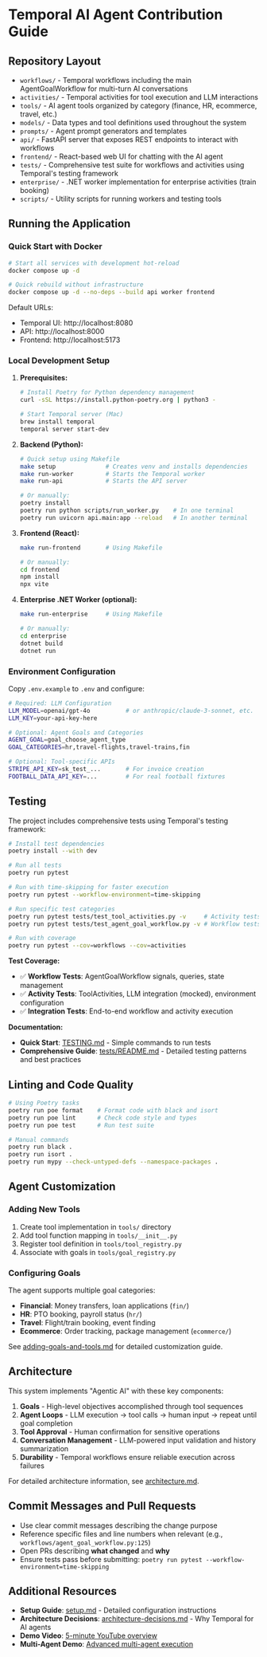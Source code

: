 # Temporal AI Agent Contribution Guide

## Repository Layout
- `workflows/` - Temporal workflows including the main AgentGoalWorkflow for multi-turn AI conversations
- `activities/` - Temporal activities for tool execution and LLM interactions  
- `tools/` - AI agent tools organized by category (finance, HR, ecommerce, travel, etc.)
- `models/` - Data types and tool definitions used throughout the system
- `prompts/` - Agent prompt generators and templates
- `api/` - FastAPI server that exposes REST endpoints to interact with workflows
- `frontend/` - React-based web UI for chatting with the AI agent
- `tests/` - Comprehensive test suite for workflows and activities using Temporal's testing framework
- `enterprise/` - .NET worker implementation for enterprise activities (train booking)
- `scripts/` - Utility scripts for running workers and testing tools

## Running the Application

### Quick Start with Docker
```bash
# Start all services with development hot-reload
docker compose up -d

# Quick rebuild without infrastructure
docker compose up -d --no-deps --build api worker frontend
```

Default URLs:
- Temporal UI: http://localhost:8080
- API: http://localhost:8000  
- Frontend: http://localhost:5173

### Local Development Setup

1. **Prerequisites:**
   ```bash
   # Install Poetry for Python dependency management
   curl -sSL https://install.python-poetry.org | python3 -
   
   # Start Temporal server (Mac)
   brew install temporal
   temporal server start-dev
   ```

2. **Backend (Python):**
   ```bash
   # Quick setup using Makefile
   make setup              # Creates venv and installs dependencies
   make run-worker         # Starts the Temporal worker
   make run-api            # Starts the API server
   
   # Or manually:
   poetry install
   poetry run python scripts/run_worker.py    # In one terminal
   poetry run uvicorn api.main:app --reload   # In another terminal
   ```

3. **Frontend (React):**
   ```bash
   make run-frontend       # Using Makefile
   
   # Or manually:
   cd frontend
   npm install
   npx vite
   ```

4. **Enterprise .NET Worker (optional):**
   ```bash
   make run-enterprise     # Using Makefile
   
   # Or manually:
   cd enterprise
   dotnet build
   dotnet run
   ```

### Environment Configuration
Copy `.env.example` to `.env` and configure:
```bash
# Required: LLM Configuration
LLM_MODEL=openai/gpt-4o          # or anthropic/claude-3-sonnet, etc.
LLM_KEY=your-api-key-here

# Optional: Agent Goals and Categories  
AGENT_GOAL=goal_choose_agent_type
GOAL_CATEGORIES=hr,travel-flights,travel-trains,fin

# Optional: Tool-specific APIs
STRIPE_API_KEY=sk_test_...       # For invoice creation
FOOTBALL_DATA_API_KEY=...        # For real football fixtures
```

## Testing

The project includes comprehensive tests using Temporal's testing framework:

```bash
# Install test dependencies
poetry install --with dev

# Run all tests
poetry run pytest

# Run with time-skipping for faster execution  
poetry run pytest --workflow-environment=time-skipping

# Run specific test categories
poetry run pytest tests/test_tool_activities.py -v     # Activity tests
poetry run pytest tests/test_agent_goal_workflow.py -v # Workflow tests

# Run with coverage
poetry run pytest --cov=workflows --cov=activities
```

**Test Coverage:**
- ✅ **Workflow Tests**: AgentGoalWorkflow signals, queries, state management
- ✅ **Activity Tests**: ToolActivities, LLM integration (mocked), environment configuration  
- ✅ **Integration Tests**: End-to-end workflow and activity execution

**Documentation:**
- **Quick Start**: [TESTING.md](TESTING.md) - Simple commands to run tests
- **Comprehensive Guide**: [tests/README.md](tests/README.md) - Detailed testing patterns and best practices

## Linting and Code Quality

```bash
# Using Poetry tasks
poetry run poe format    # Format code with black and isort
poetry run poe lint      # Check code style and types
poetry run poe test      # Run test suite

# Manual commands  
poetry run black .
poetry run isort .
poetry run mypy --check-untyped-defs --namespace-packages .
```

## Agent Customization

### Adding New Tools
1. Create tool implementation in `tools/` directory
2. Add tool function mapping in `tools/__init__.py`  
3. Register tool definition in `tools/tool_registry.py`
4. Associate with goals in `tools/goal_registry.py`

### Configuring Goals
The agent supports multiple goal categories:
- **Financial**: Money transfers, loan applications (`fin/`)
- **HR**: PTO booking, payroll status (`hr/`)  
- **Travel**: Flight/train booking, event finding
- **Ecommerce**: Order tracking, package management (`ecommerce/`)

See [adding-goals-and-tools.md](adding-goals-and-tools.md) for detailed customization guide.

## Architecture

This system implements "Agentic AI" with these key components:
1. **Goals** - High-level objectives accomplished through tool sequences
2. **Agent Loops** - LLM execution → tool calls → human input → repeat until goal completion
3. **Tool Approval** - Human confirmation for sensitive operations
4. **Conversation Management** - LLM-powered input validation and history summarization
5. **Durability** - Temporal workflows ensure reliable execution across failures

For detailed architecture information, see [architecture.md](architecture.md).

## Commit Messages and Pull Requests
- Use clear commit messages describing the change purpose
- Reference specific files and line numbers when relevant (e.g., `workflows/agent_goal_workflow.py:125`)
- Open PRs describing **what changed** and **why**
- Ensure tests pass before submitting: `poetry run pytest --workflow-environment=time-skipping`

## Additional Resources
- **Setup Guide**: [setup.md](setup.md) - Detailed configuration instructions
- **Architecture Decisions**: [architecture-decisions.md](architecture-decisions.md) - Why Temporal for AI agents
- **Demo Video**: [5-minute YouTube overview](https://www.youtube.com/watch?v=GEXllEH2XiQ)
- **Multi-Agent Demo**: [Advanced multi-agent execution](https://www.youtube.com/watch?v=8Dc_0dC14yY)